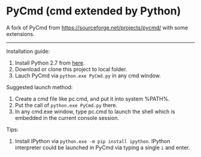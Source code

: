 PyCmd (cmd extended by Python)
=====

A fork of PyCmd from https://sourceforge.net/projects/pycmd/ with some extensions.

------
Installation guide:
  1. Install Python 2.7 from <a href="https://www.python.org/ftp/python/2.7.14/python-2.7.14.msi">here<a/>.
  3. Download or clone this project to local folder.
  4. Lauch PyCmd via `python.exe PyCmd.py` in any cmd window.

Suggested launch method:
  1. Create a cmd file like pc.cmd, and put it into system %PATH%.
  2. Put the call of `python.exe PyCmd.py` there.
  3. In any cmd.exe window, type pc.cmd to launch the shell which is embedded in the current console session.
  
 Tips:
  1. Install IPython via `python.exe -m pip install ipython`. IPython interpreter could be launched in PyCmd via typing a single `i` and enter.
